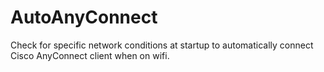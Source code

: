 # AutoAnyConnect
Check for specific network conditions at startup to automatically connect Cisco AnyConnect client when on wifi.
